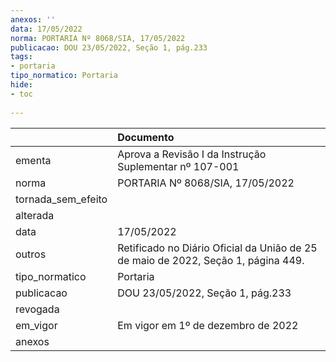 ```yaml
---
anexos: ''
data: 17/05/2022
norma: PORTARIA Nº 8068/SIA, 17/05/2022
publicacao: DOU 23/05/2022, Seção 1, pág.233
tags:
- portaria
tipo_normatico: Portaria
hide: 
- toc 
 
---
```


|                    | Documento                                                                         |
|:-------------------|:----------------------------------------------------------------------------------|
| ementa             | Aprova a Revisão I da Instrução Suplementar nº 107-001                            |
| norma              | PORTARIA Nº 8068/SIA, 17/05/2022                                                  |
| tornada_sem_efeito |                                                                                   |
| alterada           |                                                                                   |
| data               | 17/05/2022                                                                        |
| outros             | Retificado no Diário Oficial da União de 25 de maio de 2022, Seção 1, página 449. |
| tipo_normatico     | Portaria                                                                          |
| publicacao         | DOU 23/05/2022, Seção 1, pág.233                                                  |
| revogada           |                                                                                   |
| em_vigor           | Em vigor em 1º de dezembro de 2022                                                |
| anexos             |                                                                                   |